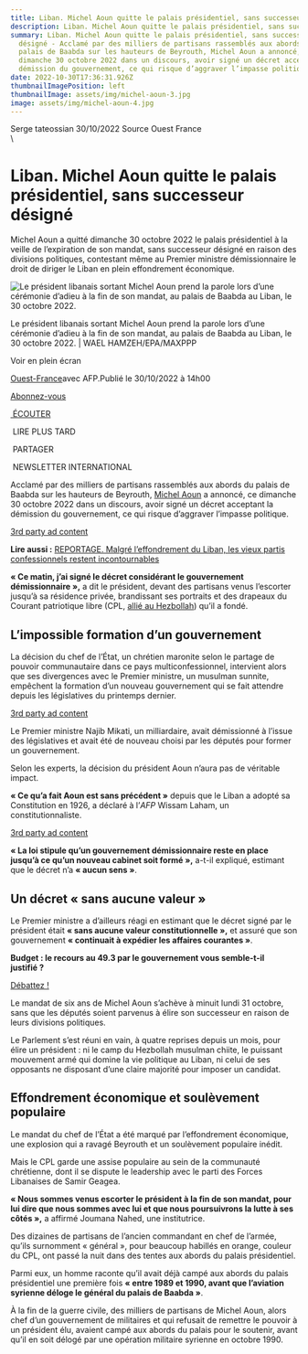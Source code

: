 ```yaml
---
title: Liban. Michel Aoun quitte le palais présidentiel, sans successeur désigné
description: Liban. Michel Aoun quitte le palais présidentiel, sans successeur désigné
summary: Liban. Michel Aoun quitte le palais présidentiel, sans successeur
  désigné - Acclamé par des milliers de partisans rassemblés aux abords du
  palais de Baabda sur les hauteurs de Beyrouth, Michel Aoun a annoncé, ce
  dimanche 30 octobre 2022 dans un discours, avoir signé un décret acceptant la
  démission du gouvernement, ce qui risque d’aggraver l’impasse politique.
date: 2022-10-30T17:36:31.926Z
thumbnailImagePosition: left
thumbnailImage: assets/img/michel-aoun-3.jpg
image: assets/img/michel-aoun-4.jpg
---
```

Serge tateossian 30/10/2022      Source Ouest France \
\
<!--StartFragment-->

# Liban. Michel Aoun quitte le palais présidentiel, sans successeur désigné

Michel Aoun a quitté dimanche 30 octobre 2022 le palais présidentiel à la veille de l’expiration de son mandat, sans successeur désigné en raison des divisions politiques, contestant même au Premier ministre démissionnaire le droit de diriger le Liban en plein effondrement économique.

![Le président libanais sortant Michel Aoun prend la parole lors d’une cérémonie d’adieu à la fin de son mandat, au palais de Baabda au Liban, le 30 octobre 2022.](<>)

Le président libanais sortant Michel Aoun prend la parole lors d’une cérémonie d’adieu à la fin de son mandat, au palais de Baabda au Liban, le 30 octobre 2022. | WAEL HAMZEH/EPA/MAXPPP

Voir en plein écran

[Ouest-France](https://www.ouest-france.fr/)avec AFP.Publié le 30/10/2022 à 14h00

[Abonnez-vous](https://abonnement.ouest-france.fr/?rt=https://www.ouest-france.fr/monde/liban/liban-michel-aoun-quitte-le-palais-presidentiel-sans-successeur-designe-de02983a-5850-11ed-b4ed-357dce1d0fa6&int_medium=lien&int_campaign=abonnement&int_content=page-article_boutonjaunehaut&marquesource=OF&marquepref=&ida=de02983a-5850-11ed-b4ed-357dce1d0fa6)

[ ÉCOUTER](https://app-eu.readspeaker.com/cgi-bin/rsent?customerid=6390&lang=fr_fr&readid=detail-article-content "Écouter cet article")

 LIRE PLUS TARD

 PARTAGER

 NEWSLETTER INTERNATIONAL

Acclamé par des milliers de partisans rassemblés aux abords du palais de Baabda sur les hauteurs de Beyrouth, [Michel Aoun](https://www.ouest-france.fr/monde/liban/liban-le-president-michel-aoun-renonce-a-organiser-des-elections-legislatives-en-mars-2022-6f3406ea-493e-11ec-a0b7-64a183ad6699) a annoncé, ce dimanche 30 octobre 2022 dans un discours, avoir signé un décret acceptant la démission du gouvernement, ce qui risque d’aggraver l’impasse politique.

[3rd party ad content](https://c2ca6ab33bf1cdea0c159f3b943192b8.safeframe.googlesyndication.com/safeframe/1-0-38/html/container.html)

**Lire aussi :** [REPORTAGE. Malgré l’effondrement du Liban, les vieux partis confessionnels restent incontournables](https://www.ouest-france.fr/monde/liban/reportage-malgre-l-effondrement-du-liban-les-vieux-partis-confessionnels-restent-incontournables-ea91e072-d201-11ec-b0ed-05ec53e3374f)

**« Ce matin, j’ai signé le décret considérant le gouvernement démissionnaire »,** a dit le président, devant des partisans venus l’escorter jusqu’à sa résidence privée, brandissant ses portraits et des drapeaux du Courant patriotique libre (CPL, [allié au Hezbollah](https://www.ouest-france.fr/monde/liban/legislatives-au-liban-le-puissant-hezbollah-fragilise-par-les-revers-de-ses-allies-902e52c6-d523-11ec-886a-4b2eee6de82d)) qu’il a fondé.

## L’impossible formation d’un gouvernement

La décision du chef de l’État, un chrétien maronite selon le partage de pouvoir communautaire dans ce pays multiconfessionnel, intervient alors que ses divergences avec le Premier ministre, un musulman sunnite, empêchent la formation d’un nouveau gouvernement qui se fait attendre depuis les législatives du printemps dernier.

[3rd party ad content](https://c2ca6ab33bf1cdea0c159f3b943192b8.safeframe.googlesyndication.com/safeframe/1-0-38/html/container.html)

Le Premier ministre Najib Mikati, un milliardaire, avait démissionné à l’issue des législatives et avait été de nouveau choisi par les députés pour former un gouvernement.

Selon les experts, la décision du président Aoun n’aura pas de véritable impact.

**« Ce qu’a fait Aoun est sans précédent »** depuis que le Liban a adopté sa Constitution en 1926, a déclaré à l’*AFP* Wissam Laham, un constitutionnaliste.

[3rd party ad content](https://c2ca6ab33bf1cdea0c159f3b943192b8.safeframe.googlesyndication.com/safeframe/1-0-38/html/container.html)

**« La loi stipule qu’un gouvernement démissionnaire reste en place jusqu’à ce qu’un nouveau cabinet soit formé »,** a-t-il expliqué, estimant que le décret n’a **« aucun sens »**.

## Un décret « sans aucune valeur »

Le Premier ministre a d’ailleurs réagi en estimant que le décret signé par le président était **« sans aucune valeur constitutionnelle »,** et assuré que son gouvernement **« continuait à expédier les affaires courantes »**.

**Budget : le recours au 49.3 par le gouvernement vous semble-t-il justifié ?**

[Débattez !](https://www.ouest-france.fr/espace-debat/debats/budget-le-recours-au-49-3-par-le-gouvernement-vous-semble-t-il-justifie-eI3Mu)

Le mandat de six ans de Michel Aoun s’achève à minuit lundi 31 octobre, sans que les députés soient parvenus à élire son successeur en raison de leurs divisions politiques.

Le Parlement s’est réuni en vain, à quatre reprises depuis un mois, pour élire un président : ni le camp du Hezbollah musulman chiite, le puissant mouvement armé qui domine la vie politique au Liban, ni celui de ses opposants ne disposant d’une claire majorité pour imposer un candidat.

## Effondrement économique et soulèvement populaire

Le mandat du chef de l’État a été marqué par l’effondrement économique, une explosion qui a ravagé Beyrouth et un soulèvement populaire inédit.

Mais le CPL garde une assise populaire au sein de la communauté chrétienne, dont il se dispute le leadership avec le parti des Forces Libanaises de Samir Geagea.

**« Nous sommes venus escorter le président à la fin de son mandat, pour lui dire que nous sommes avec lui et que nous poursuivrons la lutte à ses côtés »,** a affirmé Joumana Nahed, une institutrice.

Des dizaines de partisans de l’ancien commandant en chef de l’armée, qu’ils surnomment « général », pour beaucoup habillés en orange, couleur du CPL, ont passé la nuit dans des tentes aux abords du palais présidentiel.

Parmi eux, un homme raconte qu’il avait déjà campé aux abords du palais présidentiel une première fois **« entre 1989 et 1990, avant que l’aviation syrienne déloge le général du palais de Baabda »**.

À la fin de la guerre civile, des milliers de partisans de Michel Aoun, alors chef d’un gouvernement de militaires et qui refusait de remettre le pouvoir à un président élu, avaient campé aux abords du palais pour le soutenir, avant qu’il en soit délogé par une opération militaire syrienne en octobre 1990.

<!--EndFragment--